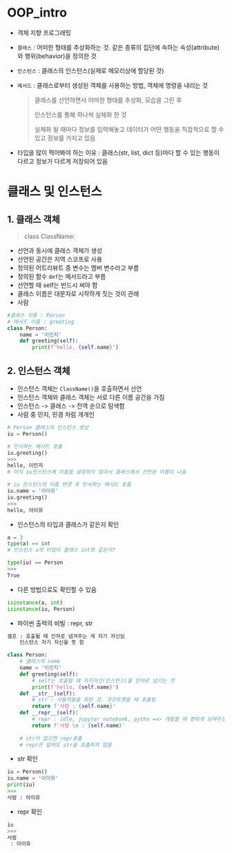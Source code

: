 # OOP_intro

* 객체 지향 프로그래밍

* `클래스` : 어떠한 형태를 추상화하는 것. 같은 종류의 집단에 속하는 속성(attribute)와 행위(behavior)을 정의한 것

* `인스턴스` : 클래스의 인스턴스(실제로 메모리상에 할당된 것)

* `메서드` : 클래스로부터 생성된 객체를 사용하는 방법, 객체에 명령을 내리는 것

  > 클래스를 선언하면서 어떠한 형태를 추상화, 모습을 그린 후
  >
  > 인스턴스를 통해 하나씩 실체화 한 것
  >
  > 실체화 될 때마다 정보를 입력해놓고 데이터가 어떤 행동을 직접적으로 할 수 있고 정보를 가지고 있음

* 타입을 많이 찍어봐야 하는 이유 : 클래스(str, list, dict 등)마다 할 수 있는 행동이 다르고 정보가 다르게 저장되어 있음



# 클래스 및 인스턴스

## 1. 클래스 객체

> class ClassName:

* 선언과 동시에 클래스 객체가 생성
* 선언된 공간은 지역 스코프로 사용
* 정의된 어트리뷰트 중 변수는 멤버 변수라고 부름
* 정의된 함수 `def`는 메서드라고 부름
* 선언할 때 self는 반드시 써야 함
* 클래스 이름은 대문자로 시작하게 짓는 것이 관례
* 사람

```python
#클래스 이름 : Person
# 메서드 이름 : greeting
class Person:
    name = '이민지'
    def greeting(self):
        print(f'hello, {self.name}')
```



## 2. 인스턴스 객체

* 인스턴스 객체는 `ClassName()`을 호출하면서 선언
* 인스턴스 객체와 클래스 객체는 서로 다른 이름 공간을 가짐
* 인스턴스 -> 클래스 -> 전역 순으로 탐색함
* 사람 중 민지, 민경 처럼 개개인

```python
# Person 클래스의 인스턴스 생성
iu = Person()
```

```python
# 인사하는 메서드 호출
iu.greeting()
>>>
hello, 이민지
# 아직 iu인스턴스에 이름을 설정하지 않아서 클래스에서 선언된 이름이 나옴
```

```python
# iu 인스턴스의 이름 변경 후 인사하는 메서드 호출
iu.name = '아이유'
iu.greeting()
>>>
hello, 아이유
```



* 인스턴스의 타입과 클래스가 같은지 확인

```python
a = 3
type(a) == int
# 인스턴스 a의 타입이 클래스 int와 같은가?
```

```python
type(iu) == Person
>>>
True
```

* 다른 방법으로도 확인할 수 있음

```python
isinstance(a, int)
isinstance(iu, Person)
```



* 파이썬 출력의 비빌 : repr, str

```python
셀프 : 호출될 때 인자로 념겨주는 게 자기 자신임
    인스턴스 자기 자신을 뜻 함
```

```python
class Person:
    # 클래스의 name
    name = '이민지'
    def greeting(self):
        # self는 호출할 때 자기자신(인스턴스)을 인자로 넘기는 것
        print(f'hello, {self.name}')
    def __str__(self):
        # str : 사용자들을 위한 것. 프린트했을 때 호출됨
        return f'사람 : {self.name}'
    def __repr__(self):
        # repr : idle, jupyter notebook, pytho ==> 개발할 때 편하게 보여주는 것
        return f'사람 \n : {self.name}'
    
    # str이 없으면 repr호출
    # repr은 없어도 str을 호출하지 않음
```

* str 확인

```python
iu = Person()
iu.name = '아이유'
print(iu)
>>>
사람 : 아이유
```

* repr 확인

```python
iu
>>>
사람
 : 아이유
```




